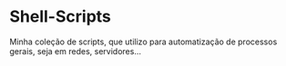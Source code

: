 Shell-Scripts
=============

Minha coleção de scripts, que utilizo para automatização de processos gerais, seja em redes, servidores...